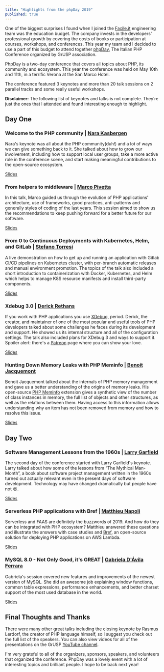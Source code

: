 ```yaml
---
title: "Highlights from the phpDay 2019"
published: true
---
```


One of the biggest surprises I found when I joined the [Facile.it](https://engineering.facile.it/) engineering team was the education budget. The company invests in the developers' professional growth by covering the costs of books or participation at courses, workshops, and conferences. This year my team and I decided to use a part of this budget to attend together [phpDay](https://2019.phpday.it/), The Italian PHP Conference organized by GrUSP association.

PhpDay is a two-day conference that covers all topics about PHP, its community and ecosystem. This year the conference was held on May 10th and 11th, in a terrific Verona at the San Marco Hotel.

The conference featured 3 keynotes and more than 20 talk sessions on 2 parallel tracks and some really useful workshops.

**Disclaimer:** The following list of keynotes and talks is not complete. They’re just the ones that I attended and found interesting enough to highlight.

## Day One

### Welcome to the PHP community | [Nara Kasbergen](https://twitter.com/xiehan)

Nara's keynote was all about the PHP community(duh!) and a lot of ways we can give something back to it. She talked about how to grow our involvement, including how to support local user groups, take a more active role in the conference scene, and start making meaningful contributions to the open-source ecosystem.

[Slides](https://speakerdeck.com/xiehan/phpday-welcome-to-the-php-community)

### From helpers to middleware | [Marco Pivetta](https://twitter.com/Ocramius)

In this talk, Marco guided us through the evolution of PHP applications' architecture, use of frameworks, good practices, anti-patterns and generally styles of coding of the last years. This session aimed to show us the recommendations to keep pushing forward for a better future for our software.

[Slides](https://ocramius.github.io/from-helpers-to-middleware/)

### From 0 to Continuous Deployments with Kubernetes, Helm, and GitLab | [Stefano Torresi](https://twitter.com/storresi)

A live demonstration on how to get up and running an application with Gitlab CI/CD pipelines on Kubernetes cluster, with per-branch automatic releases and manual environment promotion. The topics of the talk also included a short introduction to containerization with Docker, Kubernetes, and Helm which helps to manage K8S resource manifests and install third-party components.

[Slides](https://stefanotorresi.it/talks/k8s-cd/#/)

### Xdebug 3.0 | [Derick Rethans](https://twitter.com/derickr)

If you work with PHP applications you use [XDebug](https://xdebug.org/), period. Derick, the creator, and maintainer of one of the most popular and useful tools of PHP developers talked about some challenges he faces during its development and support. He showed us its internal structure and all of the configuration settings. The talk also included plans for XDebug 3 and ways to support it. Spoiler alert: there's a [Patreon](https://www.patreon.com/derickr) page where you can show your love.

[Slides](https://derickrethans.nl/talks/xdebug-phpday19.pdf)

### Hunting Down Memory Leaks with PHP Meminfo | [Benoit Jacquemont](https://twitter.com/bjacquemont)

Benoit Jacquemont talked about the internals of PHP memory management and gave us a better understanding of the origins of memory leaks. His open-source [PHP Meminfo](https://github.com/BitOne/php-meminfo) extension gives a synthetic view of the number of class instances in memory, the full list of objects and other structures, as well as the relations between them. Having access to this information allows understanding why an item has not been removed from memory and how to resolve this issue.

[Slides](https://speakerdeck.com/bitone/hunting-down-memory-leaks-with-php-meminfo)

## Day Two

### Software Management Lessons from the 1960s | [Larry Garfield](https://twitter.com/Crell)

The second day of the conference started with Larry Garfield's keynote. Larry talked about how some of the lessons from “The Mythical Man-Month”, a book about software project management written in the 1960s turned out actually relevant even in the present days of software development. Technology may have changed dramatically but people have not 😉.

[Slides](https://www.garfieldtech.com/presentations/slides-management-60s/phpday2019/#/)

### Serverless PHP applications with Bref | [Matthieu Napoli](https://twitter.com/matthieunapoli)

Serverless and FAAS are definitely the buzzwords of 2019. And how do they can be integrated with PHP ecosystem? Matthieu answered these questions and illustrate the answers with case studies and [Bref](https://bref.sh/), an open-source solution for deploying PHP applications on AWS Lambda.

[Slides](https://mnapoli.fr/presentations/serverless-php/serverless-php.pdf)

### MySQL 8.0 - Not Only Good, it's GREAT | [Gabriela D'Ávila Ferrara](https://twitter.com/gabidavila)

Gabriela's session covered new features and improvements of the newest version of MySQL. She did an awesome job explaining window functions, common table expressions, performance enhancements, and better charset support of the most used database in the world.

[Slides](https://www.slideshare.net/gabidavila/php-day-2019-mysql-8-not-only-good-great)

## Final Thoughts and Thanks

There were many other great talks including the closing keynote by Rasmus Lerdorf, the creator of PHP language himself, so I suggest you check out the full list of the speakers. You can also view videos for all of the presentations on the GrUSP [YouTube channel](https://www.youtube.com/channel/UCdWnwC8nz_CCFQrmLBrLCVw).

I'm very grateful to all of the organizers, sponsors, speakers, and volunteers that organized the conference. PhpDay was a lovely event with a lot of interesting topics and brilliant people. I hope to be back next year!
